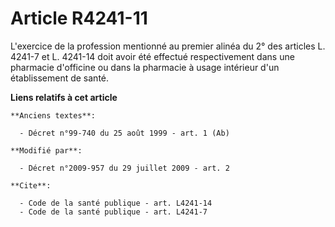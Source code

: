 # Article R4241-11

L'exercice de la profession mentionné au premier alinéa du 2° des articles L. 4241-7 et L. 4241-14 doit avoir été effectué
respectivement dans une pharmacie d'officine ou dans la pharmacie à usage intérieur d'un établissement de santé.

**Liens relatifs à cet article**

	**Anciens textes**:

	  - Décret n°99-740 du 25 août 1999 - art. 1 (Ab)

	**Modifié par**:

	  - Décret n°2009-957 du 29 juillet 2009 - art. 2

	**Cite**:

	  - Code de la santé publique - art. L4241-14
	  - Code de la santé publique - art. L4241-7
